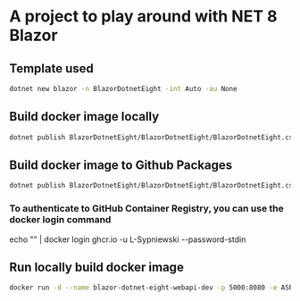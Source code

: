 # A project to play around with NET 8 Blazor

## Template used

```sh
dotnet new blazor -n BlazorDotnetEight -int Auto -au None
```

## Build docker image locally

```sh
dotnet publish BlazorDotnetEight/BlazorDotnetEight/BlazorDotnetEight.csproj  -p:PublishProfile=BlazorDotnetEight/BlazorDotnetEight/Properties/PublishProfiles/local.pubxml -c Release 
```

## Build docker image to Github Packages

```sh
dotnet publish BlazorDotnetEight/BlazorDotnetEight/BlazorDotnetEight.csproj  -p:PublishProfile=BlazorDotnetEight/BlazorDotnetEight/Properties/PublishProfiles/github.pubxml -c Release 
```

### To authenticate to GitHub Container Registry, you can use the docker login command

echo "<token>" | docker login ghcr.io -u L-Sypniewski --password-stdin

## Run locally build docker image

```sh
docker run -d --name blazor-dotnet-eight-webapi-dev -p 5000:8080 -e ASPNETCORE_ENVIRONMENT=Development -u app blazor-dotnet-eight-image:dev
```
